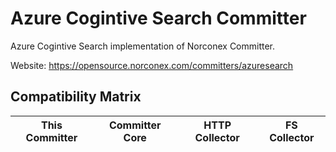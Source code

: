 Azure Cogintive Search Committer
==============

Azure Cogintive Search implementation of Norconex Committer.

Website: https://opensource.norconex.com/committers/azuresearch

## Compatibility Matrix

| This Committer   | Committer Core | HTTP Collector | FS Collector |
| ---------------- | -------------- | -------------- | ------------ |

  
